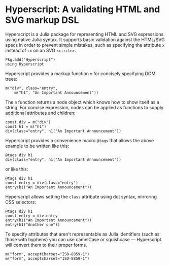 # Hyperscript: A validating HTML and SVG markup DSL

Hyperscript is a Julia package for representing HTML and SVG expressions using native Julia syntax. It supports basic validation against the HTML/SVG specs in order to prevent simple mistakes, such as specifying the attribute `x` instead of `cx` on an SVG `<circle>`.


```
Pkg.add("Hyperscript")
using Hyperscript
```

Hyperscript provides a markup function `m` for concisely specifying DOM trees:

```
m("div", class="entry",
    m("h1", "An Important Announcement"))
```

The `m` function returns a node object which knows how to show itself as a string. For concise expression, nodes can be applied as functions to supply additional attributes and children:

```
const div = m("div")
const h1 = m("h1")
div(class="entry", h1("An Important Announcement"))
```

Hyperscript provides a convenience macro `@tags` that allows the above example to be written like this:

```
@tags div h1
div(class="entry", h1("An Important Announcement"))
```

or like this:

```
@tags div h1
const entry = div(class="entry")
entry(h1("An Important Announcement"))
```

Hyperscript allows setting the `class` attribute using dot syntax, mirroring CSS selectors:

```
@tags div h1
const entry = div.entry
entry(h1("An Important Announcement"))
entry(h1("Another one"))
```

To specify attributes that aren't representable as Julia identifiers (such as those with hyphens) you can use camelCase or squishcase — Hyperscript will convert them to their proper forms.

```
m("form", acceptCharset="ISO-8859-1")
m("form", acceptcharset="ISO-8859-1")
```
